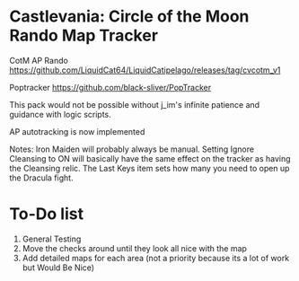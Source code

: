 # Castlevania: Circle of the Moon Rando Map Tracker

CotM AP Rando
https://github.com/LiquidCat64/LiquidCatipelago/releases/tag/cvcotm_v1

Poptracker 
https://github.com/black-sliver/PopTracker

This pack would not be possible without j_im's infinite patience and guidance with logic scripts.

AP autotracking is now implemented

Notes:
Iron Maiden will probably always be manual.
Setting Ignore Cleansing to ON will basically have the same effect on the tracker as having the Cleansing relic.
The Last Keys item sets how many you need to open up the Dracula fight.

# To-Do list
1) General Testing
2) Move the checks around until they look all nice with the map
3) Add detailed maps for each area (not a priority because its a lot of work but Would Be Nice) 